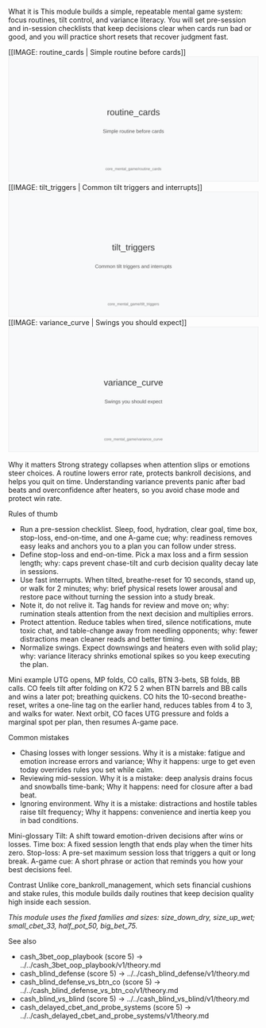 What it is
This module builds a simple, repeatable mental game system: focus routines, tilt control, and variance literacy. You will set pre-session and in-session checklists that keep decisions clear when cards run bad or good, and you will practice short resets that recover judgment fast.

[[IMAGE: routine_cards | Simple routine before cards]]
![Simple routine before cards](images/routine_cards.svg)
[[IMAGE: tilt_triggers | Common tilt triggers and interrupts]]
![Common tilt triggers and interrupts](images/tilt_triggers.svg)
[[IMAGE: variance_curve | Swings you should expect]]
![Swings you should expect](images/variance_curve.svg)

Why it matters
Strong strategy collapses when attention slips or emotions steer choices. A routine lowers error rate, protects bankroll decisions, and helps you quit on time. Understanding variance prevents panic after bad beats and overconfidence after heaters, so you avoid chase mode and protect win rate.

Rules of thumb
- Run a pre-session checklist. Sleep, food, hydration, clear goal, time box, stop-loss, end-on-time, and one A-game cue; why: readiness removes easy leaks and anchors you to a plan you can follow under stress.
- Define stop-loss and end-on-time. Pick a max loss and a firm session length; why: caps prevent chase-tilt and curb decision quality decay late in sessions.
- Use fast interrupts. When tilted, breathe-reset for 10 seconds, stand up, or walk for 2 minutes; why: brief physical resets lower arousal and restore pace without turning the session into a study break.
- Note it, do not relive it. Tag hands for review and move on; why: rumination steals attention from the next decision and multiplies errors.
- Protect attention. Reduce tables when tired, silence notifications, mute toxic chat, and table-change away from needling opponents; why: fewer distractions mean cleaner reads and better timing.
- Normalize swings. Expect downswings and heaters even with solid play; why: variance literacy shrinks emotional spikes so you keep executing the plan.

Mini example
UTG opens, MP folds, CO calls, BTN 3-bets, SB folds, BB calls. CO feels tilt after folding on K72 5 2 when BTN barrels and BB calls and wins a later pot; breathing quickens. CO hits the 10-second breathe-reset, writes a one-line tag on the earlier hand, reduces tables from 4 to 3, and walks for water. Next orbit, CO faces UTG pressure and folds a marginal spot per plan, then resumes A-game pace.

Common mistakes
- Chasing losses with longer sessions. Why it is a mistake: fatigue and emotion increase errors and variance; Why it happens: urge to get even today overrides rules you set while calm.
- Reviewing mid-session. Why it is a mistake: deep analysis drains focus and snowballs time-bank; Why it happens: need for closure after a bad beat.
- Ignoring environment. Why it is a mistake: distractions and hostile tables raise tilt frequency; Why it happens: convenience and inertia keep you in bad conditions.

Mini-glossary
Tilt: A shift toward emotion-driven decisions after wins or losses.
Time box: A fixed session length that ends play when the timer hits zero.
Stop-loss: A pre-set maximum session loss that triggers a quit or long break.
A-game cue: A short phrase or action that reminds you how your best decisions feel.

Contrast
Unlike core_bankroll_management, which sets financial cushions and stake rules, this module builds daily routines that keep decision quality high inside each session.

_This module uses the fixed families and sizes: size_down_dry, size_up_wet; small_cbet_33, half_pot_50, big_bet_75._

See also
- cash_3bet_oop_playbook (score 5) → ../../cash_3bet_oop_playbook/v1/theory.md
- cash_blind_defense (score 5) → ../../cash_blind_defense/v1/theory.md
- cash_blind_defense_vs_btn_co (score 5) → ../../cash_blind_defense_vs_btn_co/v1/theory.md
- cash_blind_vs_blind (score 5) → ../../cash_blind_vs_blind/v1/theory.md
- cash_delayed_cbet_and_probe_systems (score 5) → ../../cash_delayed_cbet_and_probe_systems/v1/theory.md